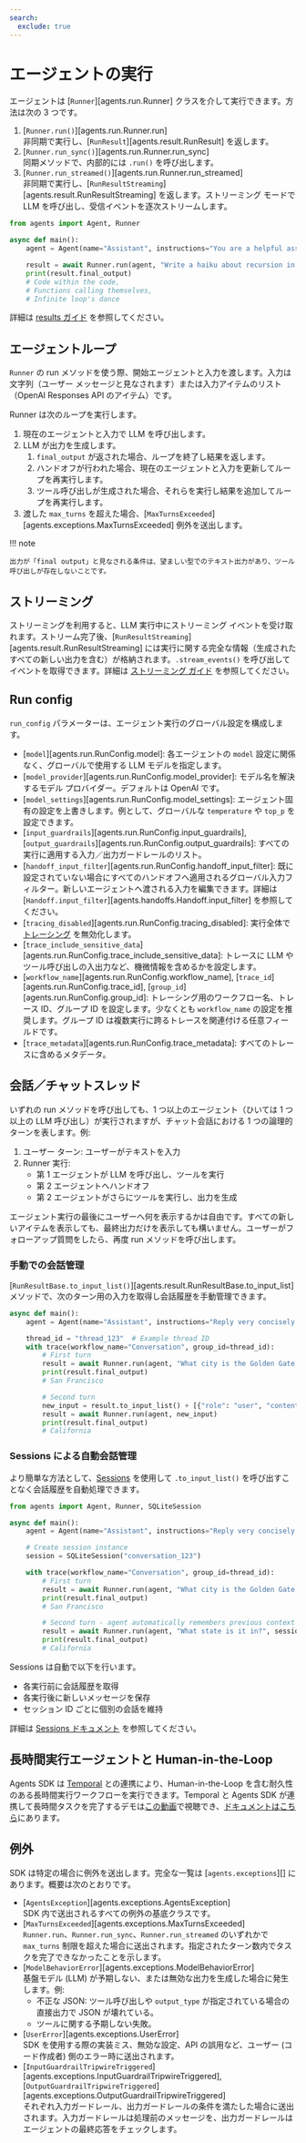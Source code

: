 ```yaml
---
search:
  exclude: true
---
```

# エージェントの実行

エージェントは [`Runner`][agents.run.Runner] クラスを介して実行できます。方法は次の 3 つです。

1. [`Runner.run()`][agents.run.Runner.run]  
   非同期で実行し、[`RunResult`][agents.result.RunResult] を返します。  
2. [`Runner.run_sync()`][agents.run.Runner.run_sync]  
   同期メソッドで、内部的には `.run()` を呼び出します。  
3. [`Runner.run_streamed()`][agents.run.Runner.run_streamed]  
   非同期で実行し、[`RunResultStreaming`][agents.result.RunResultStreaming] を返します。ストリーミング モードで LLM を呼び出し、受信イベントを逐次ストリームします。

```python
from agents import Agent, Runner

async def main():
    agent = Agent(name="Assistant", instructions="You are a helpful assistant")

    result = await Runner.run(agent, "Write a haiku about recursion in programming.")
    print(result.final_output)
    # Code within the code,
    # Functions calling themselves,
    # Infinite loop's dance
```

詳細は [results ガイド](results.md) を参照してください。

## エージェントループ

`Runner` の run メソッドを使う際、開始エージェントと入力を渡します。入力は文字列（ユーザー メッセージと見なされます）または入力アイテムのリスト（OpenAI Responses API のアイテム）です。

Runner は次のループを実行します。

1. 現在のエージェントと入力で LLM を呼び出します。  
2. LLM が出力を生成します。  
    1. `final_output` が返された場合、ループを終了し結果を返します。  
    2. ハンドオフが行われた場合、現在のエージェントと入力を更新してループを再実行します。  
    3. ツール呼び出しが生成された場合、それらを実行し結果を追加してループを再実行します。  
3. 渡した `max_turns` を超えた場合、[`MaxTurnsExceeded`][agents.exceptions.MaxTurnsExceeded] 例外を送出します。

!!! note

    出力が「final output」と見なされる条件は、望ましい型でのテキスト出力があり、ツール呼び出しが存在しないことです。

## ストリーミング

ストリーミングを利用すると、LLM 実行中にストリーミング イベントを受け取れます。ストリーム完了後、[`RunResultStreaming`][agents.result.RunResultStreaming] には実行に関する完全な情報（生成されたすべての新しい出力を含む）が格納されます。`.stream_events()` を呼び出してイベントを取得できます。詳細は [ストリーミング ガイド](streaming.md) を参照してください。

## Run config

`run_config` パラメーターは、エージェント実行のグローバル設定を構成します。

- [`model`][agents.run.RunConfig.model]: 各エージェントの `model` 設定に関係なく、グローバルで使用する LLM モデルを指定します。  
- [`model_provider`][agents.run.RunConfig.model_provider]: モデル名を解決するモデル プロバイダー。デフォルトは OpenAI です。  
- [`model_settings`][agents.run.RunConfig.model_settings]: エージェント固有の設定を上書きします。例として、グローバルな `temperature` や `top_p` を設定できます。  
- [`input_guardrails`][agents.run.RunConfig.input_guardrails], [`output_guardrails`][agents.run.RunConfig.output_guardrails]: すべての実行に適用する入力／出力ガードレールのリスト。  
- [`handoff_input_filter`][agents.run.RunConfig.handoff_input_filter]: 既に設定されていない場合にすべてのハンドオフへ適用されるグローバル入力フィルター。新しいエージェントへ渡される入力を編集できます。詳細は [`Handoff.input_filter`][agents.handoffs.Handoff.input_filter] を参照してください。  
- [`tracing_disabled`][agents.run.RunConfig.tracing_disabled]: 実行全体で [トレーシング](tracing.md) を無効化します。  
- [`trace_include_sensitive_data`][agents.run.RunConfig.trace_include_sensitive_data]: トレースに LLM やツール呼び出しの入出力など、機微情報を含めるかを設定します。  
- [`workflow_name`][agents.run.RunConfig.workflow_name], [`trace_id`][agents.run.RunConfig.trace_id], [`group_id`][agents.run.RunConfig.group_id]: トレーシング用のワークフロー名、トレース ID、グループ ID を設定します。少なくとも `workflow_name` の設定を推奨します。グループ ID は複数実行に跨るトレースを関連付ける任意フィールドです。  
- [`trace_metadata`][agents.run.RunConfig.trace_metadata]: すべてのトレースに含めるメタデータ。  

## 会話／チャットスレッド

いずれの run メソッドを呼び出しても、1 つ以上のエージェント（ひいては 1 つ以上の LLM 呼び出し）が実行されますが、チャット会話における 1 つの論理的ターンを表します。例:

1. ユーザー ターン: ユーザーがテキストを入力  
2. Runner 実行:  
   - 第 1 エージェントが LLM を呼び出し、ツールを実行  
   - 第 2 エージェントへハンドオフ  
   - 第 2 エージェントがさらにツールを実行し、出力を生成  

エージェント実行の最後にユーザーへ何を表示するかは自由です。すべての新しいアイテムを表示しても、最終出力だけを表示しても構いません。ユーザーがフォローアップ質問をしたら、再度 run メソッドを呼び出します。

### 手動での会話管理

[`RunResultBase.to_input_list()`][agents.result.RunResultBase.to_input_list] メソッドで、次のターン用の入力を取得し会話履歴を手動管理できます。

```python
async def main():
    agent = Agent(name="Assistant", instructions="Reply very concisely.")

    thread_id = "thread_123"  # Example thread ID
    with trace(workflow_name="Conversation", group_id=thread_id):
        # First turn
        result = await Runner.run(agent, "What city is the Golden Gate Bridge in?")
        print(result.final_output)
        # San Francisco

        # Second turn
        new_input = result.to_input_list() + [{"role": "user", "content": "What state is it in?"}]
        result = await Runner.run(agent, new_input)
        print(result.final_output)
        # California
```

### Sessions による自動会話管理

より簡単な方法として、[Sessions](sessions.md) を使用して `.to_input_list()` を呼び出すことなく会話履歴を自動処理できます。

```python
from agents import Agent, Runner, SQLiteSession

async def main():
    agent = Agent(name="Assistant", instructions="Reply very concisely.")

    # Create session instance
    session = SQLiteSession("conversation_123")

    with trace(workflow_name="Conversation", group_id=thread_id):
        # First turn
        result = await Runner.run(agent, "What city is the Golden Gate Bridge in?", session=session)
        print(result.final_output)
        # San Francisco

        # Second turn - agent automatically remembers previous context
        result = await Runner.run(agent, "What state is it in?", session=session)
        print(result.final_output)
        # California
```

Sessions は自動で以下を行います。

- 各実行前に会話履歴を取得  
- 各実行後に新しいメッセージを保存  
- セッション ID ごとに個別の会話を維持  

詳細は [Sessions ドキュメント](sessions.md) を参照してください。

## 長時間実行エージェントと Human-in-the-Loop

Agents SDK は [Temporal](https://temporal.io/) との連携により、Human-in-the-Loop を含む耐久性のある長時間実行ワークフローを実行できます。Temporal と Agents SDK が連携して長時間タスクを完了するデモは[この動画](https://www.youtube.com/watch?v=fFBZqzT4DD8)で視聴でき、[ドキュメントはこちら](https://github.com/temporalio/sdk-python/tree/main/temporalio/contrib/openai_agents)にあります。

## 例外

SDK は特定の場合に例外を送出します。完全な一覧は [`agents.exceptions`][] にあります。概要は次のとおりです。

- [`AgentsException`][agents.exceptions.AgentsException]  
  SDK 内で送出されるすべての例外の基底クラスです。  
- [`MaxTurnsExceeded`][agents.exceptions.MaxTurnsExceeded]  
  `Runner.run`、`Runner.run_sync`、`Runner.run_streamed` のいずれかで `max_turns` 制限を超えた場合に送出されます。指定されたターン数内でタスクを完了できなかったことを示します。  
- [`ModelBehaviorError`][agents.exceptions.ModelBehaviorError]  
  基盤モデル (LLM) が予期しない、または無効な出力を生成した場合に発生します。例:  
    - 不正な JSON: ツール呼び出しや `output_type` が指定されている場合の直接出力で JSON が壊れている。  
    - ツールに関する予期しない失敗。  
- [`UserError`][agents.exceptions.UserError]  
  SDK を使用する際の実装ミス、無効な設定、API の誤用など、ユーザー (コード作成者) 側のエラー時に送出されます。  
- [`InputGuardrailTripwireTriggered`][agents.exceptions.InputGuardrailTripwireTriggered], [`OutputGuardrailTripwireTriggered`][agents.exceptions.OutputGuardrailTripwireTriggered]  
  それぞれ入力ガードレール、出力ガードレールの条件を満たした場合に送出されます。入力ガードレールは処理前のメッセージを、出力ガードレールはエージェントの最終応答をチェックします。